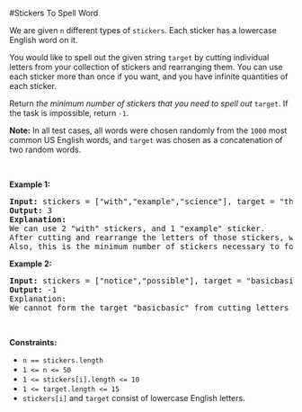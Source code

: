 #Stickers To Spell Word
<p>We are given <code>n</code> different types of <code>stickers</code>. Each sticker has a lowercase English word on it.</p>
<p>You would like to spell out the given string <code>target</code> by cutting individual letters from your collection of stickers and rearranging them. You can use each sticker more than once if you want, and you have infinite quantities of each sticker.</p>
<p>Return <em>the minimum number of stickers that you need to spell out </em><code>target</code>. If the task is impossible, return <code>-1</code>.</p>
<p><strong>Note:</strong> In all test cases, all words were chosen randomly from the <code>1000</code> most common US English words, and <code>target</code> was chosen as a concatenation of two random words.</p>
<p> </p>
<p><strong class="example">Example 1:</strong></p>
<pre><strong>Input:</strong> stickers = ["with","example","science"], target = "thehat"
<strong>Output:</strong> 3
<strong>Explanation:</strong>
We can use 2 "with" stickers, and 1 "example" sticker.
After cutting and rearrange the letters of those stickers, we can form the target "thehat".
Also, this is the minimum number of stickers necessary to form the target string.
</pre>
<p><strong class="example">Example 2:</strong></p>
<pre><strong>Input:</strong> stickers = ["notice","possible"], target = "basicbasic"
<strong>Output:</strong> -1
Explanation:
We cannot form the target "basicbasic" from cutting letters from the given stickers.
</pre>
<p> </p>
<p><strong>Constraints:</strong></p>
<ul>
<li><code>n == stickers.length</code></li>
<li><code>1 &lt;= n &lt;= 50</code></li>
<li><code>1 &lt;= stickers[i].length &lt;= 10</code></li>
<li><code>1 &lt;= target.length &lt;= 15</code></li>
<li><code>stickers[i]</code> and <code>target</code> consist of lowercase English letters.</li>
</ul>
